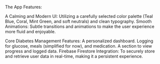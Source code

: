The App Features:

A Calming and Modern UI: Utilizing a carefully selected color palette (Teal Blue, Coral, Mint Green, and soft neutrals) and clean typography.
Smooth Animations: Subtle transitions and animations to make the user experience more fluid and enjoyable.

Core Diabetes Management Features:
A personalized dashboard.
Logging for glucose, meals (simplified for now), and medication.
A section to view progress and logged data.
Firebase Firestore Integration: To securely store and retrieve user data in real-time, making it a persistent experience.

